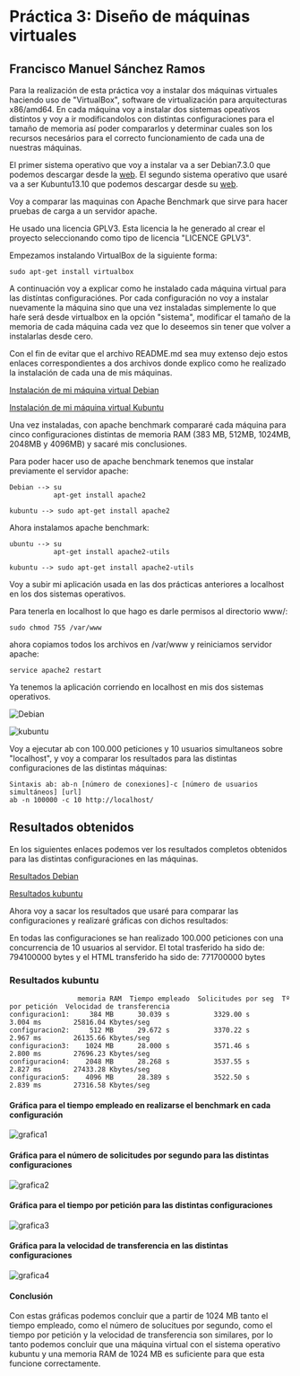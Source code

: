 # Práctica 3: Diseño de máquinas virtuales

## Francisco Manuel Sánchez Ramos

Para la realización de esta práctica voy a instalar dos máquinas virtuales haciendo uso de "VirtualBox", software de virtualización para arquitecturas x86/amd64. En cada máquina voy a instalar dos sistemas opeativos distintos y voy a ir modificandolos con distintas configuraciones para el tamaño de memoria así poder compararlos y determinar cuales son los recursos necesários para el correcto funcionamiento de cada una de nuestras máquinas.

El primer sistema operativo que voy a instalar va a ser Debian7.3.0 que podemos descargar desde la [web](http://www.debian.org/index.es.html). El segundo sistema operativo que usaré va a ser Kubuntu13.10 que podemos descargar desde su [web](http://www.kubuntu.org/getkubuntu).

Voy a comparar las maquinas con Apache Benchmark que sirve para hacer pruebas de carga a un servidor apache.

He usado una licencia GPLV3. Esta licencia la he generado al crear el proyecto seleccionando como tipo de licencia "LICENCE GPLV3".

Empezamos instalando VirtualBox de la siguiente forma:

    sudo apt-get install virtualbox

A continuación voy a explicar como he instalado cada máquina virtual para las distíntas configuraciónes. Por cada configuración no voy a instalar nuevamente la máquina sino que una vez instaladas simplemente lo que haŕe será desde virtualbox en la opción "sistema", modificar el tamaño de la memoria de cada máquina cada vez que lo deseemos sin tener que volver a instalarlas desde cero.

Con el fin de evitar que el archivo README.md sea muy extenso dejo estos enlaces correspondientes a dos archivos donde explico como he realizado la instalación de cada una de mis máquinas.

[Instalación de mi máquina virtual Debian](https://github.com/franciscomanuel/Practica3/blob/master/CreacionMaquinaVirtualDebian.md)

[Instalación de mi máquina virtual Kubuntu](https://github.com/franciscomanuel/Practica3/blob/master/CreacionMaquinaVirtualKubuntu.md)

Una vez instaladas, con apache benchmark compararé cada máquina para cinco configuraciones distintas de memoria RAM (383 MB, 512MB, 1024MB, 2048MB y 4096MB) y sacaré mis conclusiones. 

Para poder hacer uso de apache benchmark tenemos que instalar previamente el servidor apache:

    Debian --> su
               apt-get install apache2
         
    kubuntu --> sudo apt-get install apache2
    
Ahora instalamos apache benchmark:

    ubuntu --> su
               apt-get install apache2-utils
           
    kubuntu --> sudo apt-get install apache2-utils
    
Voy a subir mi aplicación usada en las dos prácticas anteriores a localhost en los dos sistemas operativos.
    
Para tenerla en localhost lo que hago es darle permisos al directorio www/:

    sudo chmod 755 /var/www
    
ahora copiamos todos los archivos en /var/www y reiniciamos servidor apache:

    service apache2 restart
    
Ya tenemos la aplicación corriendo en localhost en mis dos sistemas operativos.

![Debian](https://dl.dropbox.com/s/1l04epodzvlg3zc/debianlocalhost.png)

![kubuntu](https://dl.dropbox.com/s/tsuw1wiaxr17yys/localhostk.png)

Voy a ejecutar ab con 100.000 peticiones y 10 usuarios simultaneos sobre "localhost", y voy a comparar los resultados para las distintas configuraciones de las distintas máquinas:

    Sintaxis ab: ab-n [número de conexiones]-c [número de usuarios simultáneos] [url]
    ab -n 100000 -c 10 http://localhost/
    
## Resultados obtenidos

En los siguientes enlaces podemos ver los resultados completos obtenidos para las distintas configuraciones en las máquinas.

[Resultados Debian](https://github.com/franciscomanuel/Practica3/blob/master/ResultadosDebian.md)

[Resultados kubuntu](https://github.com/franciscomanuel/Practica3/blob/master/ResultadosKubuntu.md)

Ahora voy a sacar los resultados que usaré para comparar las configuraciones y realizaré gráficas con dichos resultados:

En todas las configuraciones se han realizado 100.000 peticiones con una concurrencia de 10 usuarios al servidor. El total trasferido ha sido de: 794100000 bytes y el HTML transferido ha sido de: 771700000 bytes


### Resultados kubuntu

                     memoria RAM  Tiempo empleado  Solicitudes por seg  Tº por petición  Velocidad de transferencia
    configuracion1:     384 MB      30.039 s           3329.00 s          3.004 ms        25816.04 Kbytes/seg
    configuracion2:     512 MB      29.672 s           3370.22 s          2.967 ms        26135.66 Kbytes/seg
    configuracion3:    1024 MB      28.000 s           3571.46 s          2.800 ms        27696.23 Kbytes/seg
    configuracion4:    2048 MB      28.268 s           3537.55 s          2.827 ms        27433.28 Kbytes/seg
    configuracion5:    4096 MB      28.389 s           3522.50 s          2.839 ms        27316.58 Kbytes/seg

#### Gráfica para el tiempo empleado en realizarse el benchmark en cada configuración

![grafica1](https://dl.dropbox.com/s/pgzy14pgbzr8mqz/grafica1.png)

#### Gráfica para el número de solicitudes por segundo para las distintas configuraciones

![grafica2](https://dl.dropbox.com/s/o6ul0suoq1cm5rs/grafica2.png)

#### Gráfica para el tiempo por petición para las distintas configuraciones

![grafica3](https://dl.dropbox.com/s/y3u5q5yc23tdfrl/grafica3.png)

#### Gráfica para la velocidad de transferencia en las distintas configuraciones

![grafica4](https://dl.dropbox.com/s/dz4vkza8iufb7mg/grafica4.png)

#### Conclusión

Con estas gráficas podemos concluir que a partir de 1024 MB tanto el tiempo empleado, como el número de solucitues por segundo, como el tiempo por petición y la velocidad de transferencia son similares, por lo tanto podemos concluir que una máquina virtual con el sistema operativo kubuntu y una memoria RAM de 1024 MB es suficiente para que esta funcione correctamente.



    

    










